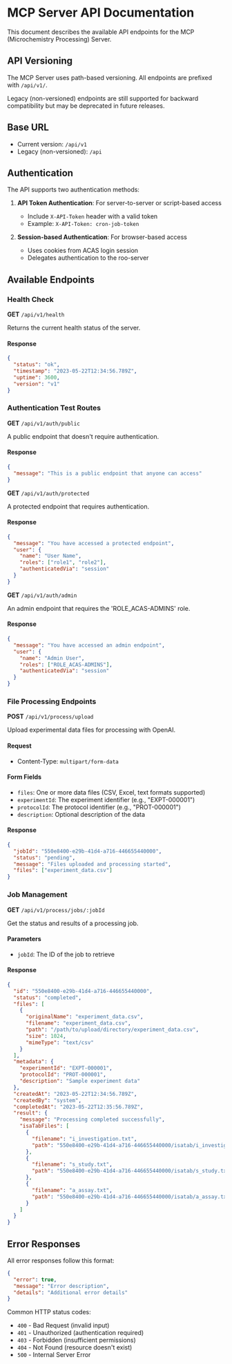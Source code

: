 # MCP Server API Documentation

This document describes the available API endpoints for the MCP (Microchemistry Processing) Server.

## API Versioning

The MCP Server uses path-based versioning. All endpoints are prefixed with `/api/v1/`.

Legacy (non-versioned) endpoints are still supported for backward compatibility but may be deprecated in future releases.

## Base URL

- Current version: `/api/v1`
- Legacy (non-versioned): `/api`

## Authentication

The API supports two authentication methods:

1. **API Token Authentication**: For server-to-server or script-based access
   - Include `X-API-Token` header with a valid token
   - Example: `X-API-Token: cron-job-token`

2. **Session-based Authentication**: For browser-based access
   - Uses cookies from ACAS login session
   - Delegates authentication to the roo-server

## Available Endpoints

### Health Check

**GET** `/api/v1/health`

Returns the current health status of the server.

#### Response

```json
{
  "status": "ok",
  "timestamp": "2023-05-22T12:34:56.789Z",
  "uptime": 3600,
  "version": "v1"
}
```

### Authentication Test Routes

**GET** `/api/v1/auth/public`

A public endpoint that doesn't require authentication.

#### Response

```json
{
  "message": "This is a public endpoint that anyone can access"
}
```

**GET** `/api/v1/auth/protected`

A protected endpoint that requires authentication.

#### Response

```json
{
  "message": "You have accessed a protected endpoint",
  "user": {
    "name": "User Name",
    "roles": ["role1", "role2"],
    "authenticatedVia": "session"
  }
}
```

**GET** `/api/v1/auth/admin`

An admin endpoint that requires the 'ROLE_ACAS-ADMINS' role.

#### Response

```json
{
  "message": "You have accessed an admin endpoint",
  "user": {
    "name": "Admin User",
    "roles": ["ROLE_ACAS-ADMINS"],
    "authenticatedVia": "session"
  }
}
```

### File Processing Endpoints

**POST** `/api/v1/process/upload`

Upload experimental data files for processing with OpenAI.

#### Request

- Content-Type: `multipart/form-data`

#### Form Fields

- `files`: One or more data files (CSV, Excel, text formats supported)
- `experimentId`: The experiment identifier (e.g., "EXPT-000001")
- `protocolId`: The protocol identifier (e.g., "PROT-000001") 
- `description`: Optional description of the data

#### Response

```json
{
  "jobId": "550e8400-e29b-41d4-a716-446655440000",
  "status": "pending",
  "message": "Files uploaded and processing started",
  "files": ["experiment_data.csv"]
}
```

### Job Management

**GET** `/api/v1/process/jobs/:jobId`

Get the status and results of a processing job.

#### Parameters

- `jobId`: The ID of the job to retrieve

#### Response

```json
{
  "id": "550e8400-e29b-41d4-a716-446655440000",
  "status": "completed",
  "files": [
    {
      "originalName": "experiment_data.csv",
      "filename": "experiment_data.csv",
      "path": "/path/to/upload/directory/experiment_data.csv",
      "size": 1024,
      "mimeType": "text/csv"
    }
  ],
  "metadata": {
    "experimentId": "EXPT-000001",
    "protocolId": "PROT-000001",
    "description": "Sample experiment data"
  },
  "createdAt": "2023-05-22T12:34:56.789Z",
  "createdBy": "system",
  "completedAt": "2023-05-22T12:35:56.789Z",
  "result": {
    "message": "Processing completed successfully",
    "isaTabFiles": [
      {
        "filename": "i_investigation.txt",
        "path": "550e8400-e29b-41d4-a716-446655440000/isatab/i_investigation.txt"
      },
      {
        "filename": "s_study.txt",
        "path": "550e8400-e29b-41d4-a716-446655440000/isatab/s_study.txt"
      },
      {
        "filename": "a_assay.txt",
        "path": "550e8400-e29b-41d4-a716-446655440000/isatab/a_assay.txt"
      }
    ]
  }
}
```

## Error Responses

All error responses follow this format:

```json
{
  "error": true,
  "message": "Error description",
  "details": "Additional error details"
}
```

Common HTTP status codes:
- `400` - Bad Request (invalid input)
- `401` - Unauthorized (authentication required)
- `403` - Forbidden (insufficient permissions)
- `404` - Not Found (resource doesn't exist)
- `500` - Internal Server Error 